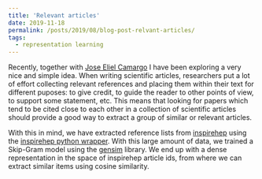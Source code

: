 ```yaml
---
title: 'Relevant articles'
date: 2019-11-18
permalink: /posts/2019/08/blog-post-relvant-articles/
tags:
  - representation learning
---
```


Recently, together with [Jose Eliel Camargo](https://github.com/JoseEliel) I have been exploring a very nice and simple idea.    When writing scientific articles, researchers put a lot of effort collecting relevant references and placing them within their text for different puposes: to give credit, to guide the reader to other points of view, to support some statement, etc.  This means that looking for papers which tend to be cited close to each other in a collection of scientific articles should provide a good way to extract a group of similar or relevant articles.  


With this in mind, we have extracted reference lists from [inspirehep](https://labs.inspirehep.net) using the
[inspirehep python wrapper](https://github.com/celis/inspirehep_api_wrapper).   With this large amount of data, we trained a Skip-Gram model using the [gensim](https://radimrehurek.com/gensim/) library.  We end up with a dense representation in the space of inspirehep article ids, from where we can extract similar items using cosine similarity.   











